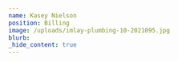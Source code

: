 ```yaml
---
name: Kasey Nielson
position: Billing
image: /uploads/imlay-plumbing-10-2021095.jpg
blurb:
_hide_content: true
---
```

